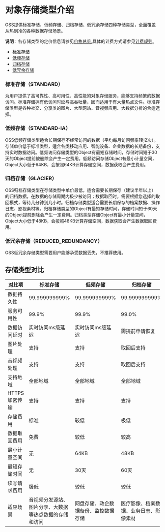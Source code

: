 #  对象存储类型介绍
OSS提供标准存储、低频存储、归档存储、低冗余存储四种存储类型，全面覆盖从热到冷的各种数据存储场景。

**说明**：各存储类型的定价信息请参见[价格总览](https://docs.jdcloud.com/cn/object-storage-service/price-overview),具体的计费方式请参见[计费规则](https://docs.jdcloud.com/cn/object-storage-service/billing-rules)。

* [标准存储](StorageClass-Overview#user-content-1)
* [低频存储](StorageClass-Overview#user-content-2)
* [归档存储](StorageClass-Overview#user-content-3)
* [低冗余存储](StorageClass-Overview#user-content-4)


### 标准存储（STANDARD）

<div id="user-content-1"></div>
为用户提供了高可靠性、高可用性、高性能的对象存储服务，能够支持频繁的数据访问。标准存储拥有低访问时延与高吞吐量，因而适用于有大量热点文件。标准存储类型是各种社交、分享类的图片、大型网站、音视频应用、大数据分析的合适选择。

### 低频存储（STANDARD-IA）

<div id="user-content-2"></div>
OSS低频存储类型适合长期保存不经常访问的数据（平均每月访问频率1到2次）。存储单价低于标准类型，适合各类移动应用、智能设备、企业数据的长期备份，支持实时数据访问。低频访问存储类型的Object有最短存储时间，存储时间短于30天的Object提前被删除会产生一定费用。低频访问存储Object有最小计量空间，Object大小低于64KB，会按照64KB计算存储空间，数据获取会产生费用。

### 归档存储（GLACIER）

<div id="user-content-3"></div>
OSS归档存储类型在存储类型中单价最低，适合需要长期保存（建议半年以上）的归档数据，在数据的存储周期内极少被访问；数据取回时，需要根据您选择的取回模式，等待几分钟到几小时。归档存储类型适合需要长期保存的档案数据、操作日志、影视素材等。归档存储类型的Object有最短存储时间，存储时间短于60天的Object提前删除会产生一定费用。归档类型存储Object有最小计量空间，Object大小低于48KB，会按照48KB计算存储空间，数据获取会产生数据取回费用。


### 低冗余存储（REDUCED_REDUNDANCY）

<div id="user-content-4"></div>
OSS低冗余存储类型需要用户能够承受数据丢失，不推荐使用。



## 存储类型对比

| 对比项        | 标准存储                                               | 低频存储                             | 归档存储                               |
| ------------- | ------------------------------------------------------ | ------------------------------------ | -------------------------------------- |
| 数据持久性    | 99.999999999%                                          | 99.999999999%                        | 99.999999999%                          |
| 服务可用性    | 99.9%                                                  | 99.9%                                | 99.0%                                  |
| 数据访问延时  | 实时访问ms级延迟                                       | 实时访问ms级延迟                     | 需提前申请恢复                         |
| 图片处理      | 支持                                                   | 支持                                 | 取回后支持                             |
| 音视频处理    | 支持                                                   | 支持                                 | 取回后支持                             |
| 支持地域      | 全部地域                                               | 全部地域                             | 全部地域                               |
| HTTPS加密传输 | 支持                                                   | 支持                                 | 支持                                   |
| 存储费用      | 标准                                                   | 较低                                 | 极低                                   |
| 数据取回费用  | 免费                                                   | 较低                                 | 较高                                   |
| 最小计量空间  | 无                                                     | 64KB                                 | 48KB                                   |
| 最短存储时间  | 无                                                     | 30天                                 | 60天                                   |
| 读写请求费用  | 极低                                                   | 较低                                 | 较低                                   |
| 适应场景      | 音视频分发源站、图片分享、大数据等热点数据的存储和访问 | 网盘存储、政企数据备份、监控数据存储 | 医疗影像、档案数据、业务日志、影像素材 |

